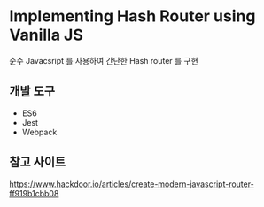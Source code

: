 # Implementing Hash Router using Vanilla JS

순수 Javacsript 를 사용하여 간단한 Hash router 를 구현

## 개발 도구

- ES6
- Jest
- Webpack

## 참고 사이트 

https://www.hackdoor.io/articles/create-modern-javascript-router-ff919b1cbb08
